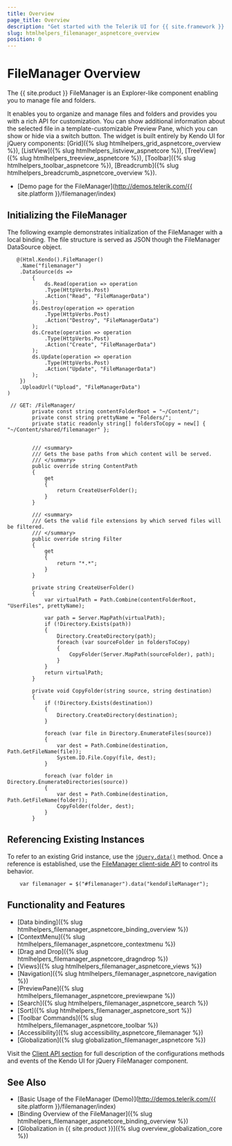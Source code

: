 ```yaml
---
title: Overview
page_title: Overview
description: "Get started with the Telerik UI for {{ site.framework }} FileManager component and learn how to create, initialize, and enable the widget."
slug: htmlhelpers_filemanager_aspnetcore_overview
position: 0
---
```


# FileManager Overview

The {{ site.product }} FileManager is an Explorer-like component enabling you to manage file and folders. 

It enables you to organize and manage files and folders and provides you with a rich API for customization. You can show additional information about the selected file in a template-customizable Preview Pane, which you can show or hide via a switch button. The widget is built entirely by Kendo UI for jQuery components: [Grid]({% slug htmlhelpers_grid_aspnetcore_overview %}), [ListView]({% slug htmlhelpers_listview_aspnetcore %}), [TreeView]({% slug htmlhelpers_treeview_aspnetcore %}), [Toolbar]({% slug htmlhelpers_toolbar_aspnetcore %}), [Breadcrumb]({% slug htmlhelpers_breadcrumb_aspnetcore_overview %}). 


* [Demo page for the FileManager](http://demos.telerik.com/{{ site.platform }}/filemanager/index)

## Initializing the FileManager

The following example demonstrates initialization of the FileManager with a local binding. The file structure is served as JSON though the FileManager DataSource object.

```Razor
   @(Html.Kendo().FileManager()
    .Name("filemanager")
    .DataSource(ds =>
        {
            ds.Read(operation => operation
            .Type(HttpVerbs.Post)
            .Action("Read", "FileManagerData")
        );
        ds.Destroy(operation => operation
            .Type(HttpVerbs.Post)
            .Action("Destroy", "FileManagerData")
        );
        ds.Create(operation => operation
            .Type(HttpVerbs.Post)
            .Action("Create", "FileManagerData")
        );
        ds.Update(operation => operation
            .Type(HttpVerbs.Post)
            .Action("Update", "FileManagerData")
        );
    })
    .UploadUrl("Upload", "FileManagerData")   
)
```
```Controller
 // GET: /FileManager/
        private const string contentFolderRoot = "~/Content/";
        private const string prettyName = "Folders/";
        private static readonly string[] foldersToCopy = new[] { "~/Content/shared/filemanager" };


        /// <summary>
        /// Gets the base paths from which content will be served.
        /// </summary>
        public override string ContentPath
        {
            get
            {
                return CreateUserFolder();
            }
        }

        /// <summary>
        /// Gets the valid file extensions by which served files will be filtered.
        /// </summary>
        public override string Filter
        {
            get
            {
                return "*.*";
            }
        }

        private string CreateUserFolder()
        {
            var virtualPath = Path.Combine(contentFolderRoot, "UserFiles", prettyName);

            var path = Server.MapPath(virtualPath);
            if (!Directory.Exists(path))
            {
                Directory.CreateDirectory(path);
                foreach (var sourceFolder in foldersToCopy)
                {
                    CopyFolder(Server.MapPath(sourceFolder), path);
                }
            }
            return virtualPath;
        }

        private void CopyFolder(string source, string destination)
        {
            if (!Directory.Exists(destination))
            {
                Directory.CreateDirectory(destination);
            }

            foreach (var file in Directory.EnumerateFiles(source))
            {
                var dest = Path.Combine(destination, Path.GetFileName(file));
                System.IO.File.Copy(file, dest);
            }

            foreach (var folder in Directory.EnumerateDirectories(source))
            {
                var dest = Path.Combine(destination, Path.GetFileName(folder));
                CopyFolder(folder, dest);
            }
        }
```
## Referencing Existing Instances

To refer to an existing Grid instance, use the [`jQuery.data()`](https://api.jquery.com/jQuery.data/) method. Once a reference is established, use the [FileManager client-side API](https://docs.telerik.com/kendo-ui/api/javascript/ui/filemanager) to control its behavior.

        var filemanager = $("#filemanager").data("kendoFileManager");

## Functionality and Features

* [Data binding]({% slug htmlhelpers_filemanager_aspnetcore_binding_overview %})
* [ContextMenu]({% slug htmlhelpers_filemanager_aspnetcore_contextmenu %})
* [Drag and Drop]({% slug htmlhelpers_filemanager_aspnetcore_dragndrop %})
* [Views]({% slug htmlhelpers_filemanager_aspnetcore_views %})
* [Navigation]({% slug htmlhelpers_filemanager_aspnetcore_navigation %})
* [PreviewPane]({% slug htmlhelpers_filemanager_aspnetcore_previewpane %})
* [Search]({% slug htmlhelpers_filemanager_aspnetcore_search %})
* [Sort]({% slug htmlhelpers_filemanager_aspnetcore_sort %})
* [Toolbar Commands]({% slug htmlhelpers_filemanager_aspnetcore_toolbar %})
* [Accessibility]({% slug accessibility_aspnetcore_filemanager %})
* [Globalization]({% slug globalization_filemanager_aspnetcore %})

Visit the [Client API section](https://docs.telerik.com/kendo-ui/api/javascript/ui/filemanager) for full description of the configurations methods and events of the Kendo UI for jQuery FileManager component.

## See Also

* [Basic Usage of the FileManager (Demo)](http://demos.telerik.com/{{ site.platform }}/filemanager/index)
* [Binding Overview of the FileManager]({% slug htmlhelpers_filemanager_aspnetcore_binding_overview %})
* [Globalization in {{ site.product }}]({% slug overview_globalization_core %})
